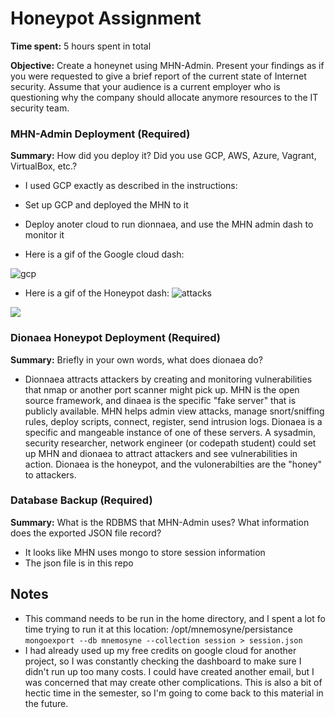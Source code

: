 # Honeypot Assignment

**Time spent:** 5 hours spent in total

**Objective:** Create a honeynet using MHN-Admin. Present your findings as if you were requested to give a brief report of the current state of Internet security. Assume that your audience is a current employer who is questioning why the company should allocate anymore resources to the IT security team.

### MHN-Admin Deployment (Required)

**Summary:** How did you deploy it? Did you use GCP, AWS, Azure, Vagrant, VirtualBox, etc.?

- I used GCP exactly as described in the instructions:
- Set up GCP and deployed the MHN to it
- Deploy anoter cloud to run dionnaea, and use the MHN admin dash to monitor it

- Here is a gif of the Google cloud dash:

![gcp](https://user-images.githubusercontent.com/12431338/199579171-59e31819-8aed-481f-89f5-2936f0c1f5b6.gif)


- Here is a gif of the Honeypot dash:
![attacks](https://user-images.githubusercontent.com/12431338/199578179-4e04cb71-6e99-4963-9c48-eab629de4cd9.gif)
<img src="mhn-admin.gif">

### Dionaea Honeypot Deployment (Required)

**Summary:** Briefly in your own words, what does dionaea do?
- Dionnaea attracts attackers by creating and monitoring vulnerabilities that nmap or another port scanner might pick up. MHN is the open source framework, and dinaea is the specific "fake server" that is publicly available. MHN helps admin view attacks, manage snort/sniffing rules, deploy scripts, connect, register, send intrusion logs. Dionaea is a specific and mangeable instance of one of these servers. A sysadmin, security researcher, network engineer (or codepath student) could set up MHN and dionaea to attract attackers and see vulnerabilities in action. Dionaea is the honeypot, and the vulonerabilties are the "honey" to attackers. 



### Database Backup (Required) 

**Summary:** What is the RDBMS that MHN-Admin uses? What information does the exported JSON file record?

- It looks like MHN uses mongo to store session information
- The json file is in this repo




## Notes
- This command needs to be run in the home directory, and I spent a lot fo time trying to run it at this location: /opt/mnemosyne/persistance  ```mongoexport --db mnemosyne --collection session > session.json```
- I had already used up my free credits on google cloud for another project, so I was constantly checking the dashboard to make sure I didn't run up too many costs. I could have created another email, but I was concerned that may create other complications. This is also a bit of hectic time in the semester, so I'm going to come back to this material in the future. 
